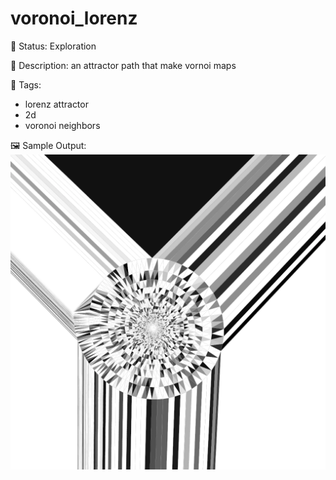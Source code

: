 # voronoi_lorenz

🧪 Status: Exploration

📎 Description: an attractor path that make vornoi maps  

🎨 Tags: 
- lorenz attractor
- 2d
- voronoi neighbors

🖼️ Sample Output:  
<img src="test.webp" alt="voronoi_lorenz Sample Output" width="800" />
